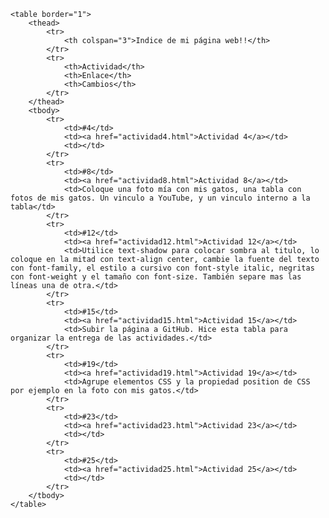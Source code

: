 <!DOCTYPE html>
<html>
<head>
	<title></title>
</head>
<body>

	<table border="1">
        <thead>
            <tr>
                <th colspan="3">Indice de mi página web!!</th>
            </tr>
            <tr>
                <th>Actividad</th>
                <th>Enlace</th>
                <th>Cambios</th>
            </tr>
        </thead>
        <tbody>
            <tr>
                <td>#4</td>
                <td><a href="actividad4.html">Actividad 4</a></td>
                <td></td>
            </tr>
            <tr>
                <td>#8</td>
                <td><a href="actividad8.html">Actividad 8</a></td>
                <td>Coloque una foto mía con mis gatos, una tabla con fotos de mis gatos. Un vinculo a YouTube, y un vinculo interno a la tabla</td>
            </tr>
            <tr>
                <td>#12</td>
                <td><a href="actividad12.html">Actividad 12</a></td>
                <td>Utilice text-shadow para colocar sombra al titulo, lo coloque en la mitad con text-align center, cambie la fuente del texto con font-family, el estilo a cursivo con font-style italic, negritas con font-weight y el tamaño con font-size. También separe mas las líneas una de otra.</td>
            </tr>
            <tr>
                <td>#15</td>
                <td><a href="actividad15.html">Actividad 15</a></td>
                <td>Subir la página a GitHub. Hice esta tabla para organizar la entrega de las actividades.</td>
            </tr>
            <tr>
                <td>#19</td>
                <td><a href="actividad19.html">Actividad 19</a></td>
                <td>Agrupe elementos CSS y la propiedad position de CSS por ejemplo en la foto con mis gatos.</td>
            </tr>
            <tr>
                <td>#23</td>
                <td><a href="actividad23.html">Actividad 23</a></td>
                <td></td>
            </tr>
            <tr>
                <td>#25</td>
                <td><a href="actividad25.html">Actividad 25</a></td>
                <td></td>
            </tr>            
        </tbody>
    </table>

</body>
</html>
